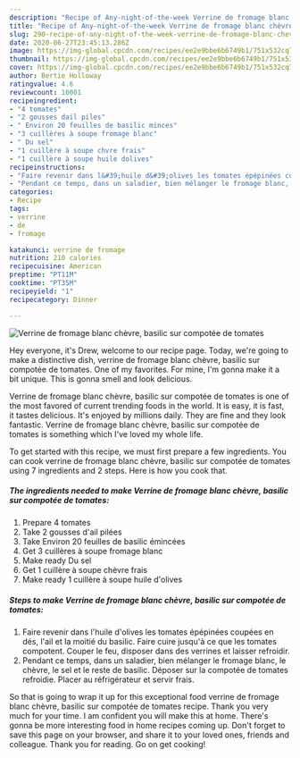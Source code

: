 ```yaml
---
description: "Recipe of Any-night-of-the-week Verrine de fromage blanc chèvre, basilic sur compotée de tomates"
title: "Recipe of Any-night-of-the-week Verrine de fromage blanc chèvre, basilic sur compotée de tomates"
slug: 290-recipe-of-any-night-of-the-week-verrine-de-fromage-blanc-chevre-basilic-sur-compotee-de-tomates
date: 2020-06-27T23:45:13.286Z
image: https://img-global.cpcdn.com/recipes/ee2e9bbe6b6749b1/751x532cq70/verrine-de-fromage-blanc-chevre-basilic-sur-compotee-de-tomates-photo-principale-de-la-recette.jpg
thumbnail: https://img-global.cpcdn.com/recipes/ee2e9bbe6b6749b1/751x532cq70/verrine-de-fromage-blanc-chevre-basilic-sur-compotee-de-tomates-photo-principale-de-la-recette.jpg
cover: https://img-global.cpcdn.com/recipes/ee2e9bbe6b6749b1/751x532cq70/verrine-de-fromage-blanc-chevre-basilic-sur-compotee-de-tomates-photo-principale-de-la-recette.jpg
author: Bertie Holloway
ratingvalue: 4.6
reviewcount: 10001
recipeingredient:
- "4 tomates"
- "2 gousses dail piles"
- " Environ 20 feuilles de basilic minces"
- "3 cuillères à soupe fromage blanc"
- " Du sel"
- "1 cuillère à soupe chvre frais"
- "1 cuillère à soupe huile dolives"
recipeinstructions:
- "Faire revenir dans l&#39;huile d&#39;olives les tomates épépinées coupées en dés, l&#39;ail et la moitié du basilic. Faire cuire jusqu&#39;à ce que les tomates compotent. Couper le feu, disposer dans des verrines et laisser refroidir."
- "Pendant ce temps, dans un saladier, bien mélanger le fromage blanc, le chèvre, le sel et le reste de basilic. Déposer sur la compotée de tomates refroidie. Placer au réfrigérateur et servir frais."
categories:
- Recipe
tags:
- verrine
- de
- fromage

katakunci: verrine de fromage 
nutrition: 210 calories
recipecuisine: American
preptime: "PT11M"
cooktime: "PT35M"
recipeyield: "1"
recipecategory: Dinner

---
```



![Verrine de fromage blanc chèvre, basilic sur compotée de tomates](https://img-global.cpcdn.com/recipes/ee2e9bbe6b6749b1/751x532cq70/verrine-de-fromage-blanc-chevre-basilic-sur-compotee-de-tomates-photo-principale-de-la-recette.jpg)

Hey everyone, it's Drew, welcome to our recipe page. Today, we're going to make a distinctive dish, verrine de fromage blanc chèvre, basilic sur compotée de tomates. One of my favorites. For mine, I'm gonna make it a bit unique. This is gonna smell and look delicious.

Verrine de fromage blanc chèvre, basilic sur compotée de tomates is one of the most favored of current trending foods in the world. It is easy, it is fast, it tastes delicious. It's enjoyed by millions daily. They are fine and they look fantastic. Verrine de fromage blanc chèvre, basilic sur compotée de tomates is something which I've loved my whole life.




To get started with this recipe, we must first prepare a few ingredients. You can cook verrine de fromage blanc chèvre, basilic sur compotée de tomates using 7 ingredients and 2 steps. Here is how you cook that.

<!--inarticleads1-->

##### The ingredients needed to make Verrine de fromage blanc chèvre, basilic sur compotée de tomates:

1. Prepare 4 tomates
1. Take 2 gousses d&#39;ail pilées
1. Take  Environ 20 feuilles de basilic émincées
1. Get 3 cuillères à soupe fromage blanc
1. Make ready  Du sel
1. Get 1 cuillère à soupe chèvre frais
1. Make ready 1 cuillère à soupe huile d&#39;olives




<!--inarticleads2-->

##### Steps to make Verrine de fromage blanc chèvre, basilic sur compotée de tomates:

1. Faire revenir dans l&#39;huile d&#39;olives les tomates épépinées coupées en dés, l&#39;ail et la moitié du basilic. Faire cuire jusqu&#39;à ce que les tomates compotent. Couper le feu, disposer dans des verrines et laisser refroidir.
1. Pendant ce temps, dans un saladier, bien mélanger le fromage blanc, le chèvre, le sel et le reste de basilic. Déposer sur la compotée de tomates refroidie. Placer au réfrigérateur et servir frais.




So that is going to wrap it up for this exceptional food verrine de fromage blanc chèvre, basilic sur compotée de tomates recipe. Thank you very much for your time. I am confident you will make this at home. There's gonna be more interesting food in home recipes coming up. Don't forget to save this page on your browser, and share it to your loved ones, friends and colleague. Thank you for reading. Go on get cooking!
